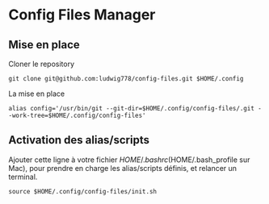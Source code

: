# Config Files Manager

## Mise en place

Cloner le repository

```
git clone git@github.com:ludwig778/config-files.git $HOME/.config
```

La mise en place

```
alias config='/usr/bin/git --git-dir=$HOME/.config/config-files/.git --work-tree=$HOME/.config/config-files'
```

## Activation des alias/scripts

Ajouter cette ligne à votre fichier $HOME/.bashrc ($HOME/.bash_profile sur Mac), pour prendre en charge les alias/scripts définis, et relancer un terminal.

```
source $HOME/.config/config-files/init.sh
```

